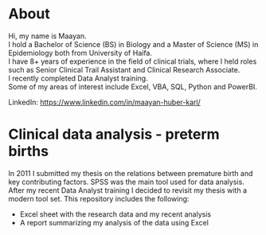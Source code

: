 # About
Hi, my name is Maayan.  
I hold a Bachelor of Science (BS) in Biology and a Master of Science (MS) in Epidemiology both from University of Haifa.  
I have 8+ years of experience in the field of clinical trials, where I held roles such as Senior Clinical Trail Assistant and Clinical Research Associate.  
I recently completed Data Analyst training.  
Some of my areas of interest include Excel, VBA, SQL, Python and PowerBI. 

LinkedIn:  https://www.linkedin.com/in/maayan-huber-karl/

# Clinical data analysis - preterm births
In 2011 I submitted my thesis on the relations between premature birth and key contributing factors. SPSS was the main tool used for data analysis. 
After my recent Data Analyst training I decided to revisit my thesis with a modern tool set.
This repository includes the following:
- Excel sheet with the research data and my recent analysis
- A report summarizing my analysis of the data using Excel
